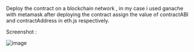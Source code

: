 Deploy the contract on a blockchain network , in my case i used ganache with metamask 
after deploying the contract 
assign the value of contractABI and contractAddress in eth.js respectively. 

Screenshot : 

![image](https://github.com/unofficialmohit/calculatorWeb3/assets/123811704/8efc2101-f94b-4fc0-a6b9-c6225c223700)
